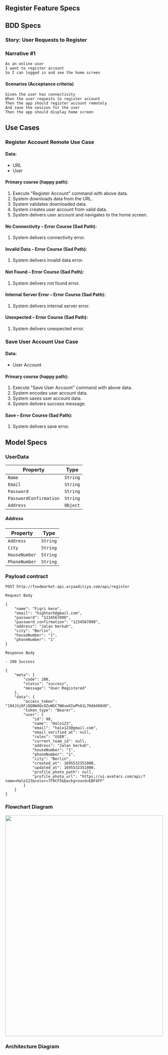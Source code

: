 ## Register Feature Specs

## BDD Specs

### Story: User Requests to Register

### Narrative #1

```
As an online user
I want to register account
So I can logged in and see the home screen
```

#### Scenarios (Acceptance criteria)

```
Given the user has connectivity
When the user requests to register account
Then the app should register account remotely
And save the session for the user
Then the app should display home screen
```

## Use Cases

### Register Account Remote Use Case

#### Data:
- URL
- User

#### Primary course (happy path):
1. Execute "Register Account" command with above data.
2. System downloads data from the URL.
3. System validates downloaded data.
4. System creates user account from valid data.
5. System delivers user account and navigates to the home screen.

#### No Connectivity – Error Course (Sad Path):
1. System delivers connectivity error.

#### Invalid Data – Error Course (Sad Path):
1. System delivers invalid data error.

#### Not Found – Error Course (Sad Path):
1. System delivers not found error.

#### Internal Server Error – Error Course (Sad Path):
1. System delivers internal server error.

#### Unexpected – Error Course (Sad Path):
1. System delivers unexpected error.

### Save User Account Use Case

#### Data:
- User Account

#### Primary course (happy path):
1. Execute "Save User Account" command with above data.
2. System encodes user account data.
3. System saves user account data.
4. System delivers success message.

#### Save – Error Course (Sad Path):
1. System delivers save error.

## Model Specs

### UserData

| Property                  | Type     |
|---------------------------|----------|
| `Name`                    | `String` |
| `Email`                   | `String` |
| `Password`                | `String` |
| `PasswordConfirmation`    | `String` |
| `Address`                 | `Object` |

##### Address
| Property                  | Type     |
|---------------------------|----------|
| `Address`                 | `String` |
| `City`                    | `String` |
| `HouseNumber`             | `String` |
| `PhoneNumber`             | `String` |


### Payload contract

```
POST http://foodmarket-api.aryaaditiya.com/api/register

Request Body

{
    "name": "Fiqri kece",
    "email": "hightech@gmail.com",
    "password": "1234567890",
    "password_confirmation": "1234567890",
    "address": "Jalan berkah",
    "city": "Berlin",
    "houseNumber": "1",
    "phoneNumber": "1"
}

Response Body

- 200 Success

{
    "meta": {
        "code": 200,
        "status": "success",
        "message": "User Registered"
    },
    "data": {
        "access_token": "194|Gj6FjQQ8W4QcOZuWGC7W6uwXIwPhA1L7HdA488dO",
        "token_type": "Bearer",
        "user": {
            "id": 98,
            "name": "Halo123",
            "email": "halo123@gmail.com",
            "email_verified_at": null,
            "roles": "USER",
            "current_team_id": null,
            "address": "Jalan berkah",
            "houseNumber": "1",
            "phoneNumber": "1",
            "city": "Berlin",
            "created_at": 1695532351000,
            "updated_at": 1695532351000,
            "profile_photo_path": null,
            "profile_photo_url": "https://ui-avatars.com/api/?name=Halo123&color=7F9CF5&background=EBF4FF"
        }
    }
}

```

### Flowchart Diagram
<img src="https://github.com/deanuharatinu/GoFood-Clone/assets/24354414/d5014e93-3e43-4ac0-b6c9-357b76aa7f14" width="500" height="700">

### Architecture Diagram
